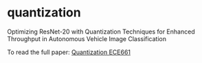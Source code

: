 # quantization
Optimizing ResNet-20 with Quantization Techniques for Enhanced Throughput in Autonomous Vehicle Image Classification

To read the full paper: [Quantization ECE661](https://github.com/kushagraghosh/quantization/blob/main/QuantizationECE661.pdf)

